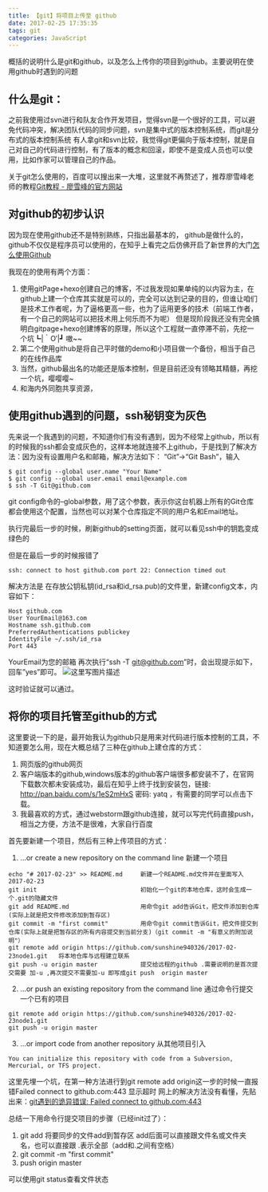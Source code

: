 ```yaml
---
title: 【git】将项目上传至 github
date: 2017-02-25 17:35:35
tags: git 
categories: JavaScript
---
```

概括的说明什么是git和github，以及怎么上传你的项目到github。主要说明在使用github时遇到的问题
<!--more-->

什么是git：
-------

之前我使用过svn进行和队友合作开发项目，觉得svn是一个很好的工具，可以避免代码冲突，解决团队代码的同步问题，svn是集中式的版本控制系统，而git是分布式的版本控制系统
有人拿git和svn比较，我觉得git更偏向于版本控制，就是自己对自己的代码进行控制，有了版本的概念和回滚，即使不是变成人员也可以使用，比如作家可以管理自己的作品。

关于git怎么使用的，百度可以搜出来一大堆，这里就不再赘述了，推荐廖雪峰老师的教程[Git教程 - 廖雪峰的官方网站](http://www.liaoxuefeng.com/wiki/0013739516305929606dd18361248578c67b8067c8c017b000/)


对github的初步认识
---------
因为现在使用github还不是特别熟练，只指出最基本的，
github是做什么的，github不仅仅是程序员可以使用的，在知乎上看完之后仿佛开启了新世界的大门[怎么使用Github](https://www.zhihu.com/question/20070065)

我现在的使用有两个方面：
 1. 使用gitPage+hexo创建自己的博客，不过我发现如果单纯的以内容为主，在github上建一个仓库其实就是可以的，完全可以达到记录的目的，但谁让咱们是技术工作者呢，为了逼格更高一些，也为了运用更多的技术（前端工作者，有一个自己的网站可以把技术用上何乐而不为呢）
 但是现阶段我还没有完全搞明白gitpage+hexo创建博客的原理，所以这个工程就一直停滞不前，先挖一个坑┗|｀O′|┛ 嗷~~
 2. 第二个使用github是将自己平时做的demo和小项目做一个备份，相当于自己的在线作品库
 3. 当然，github最出名的功能还是版本控制，但是目前还没有领略其精髓，再挖一个坑，嘤嘤嘤~
 4. 和海内外同胞共享资源，

使用github遇到的问题，ssh秘钥变为灰色
----------------
先来说一个我遇到的问题，不知道你们有没有遇到，因为不经常上github，所以有的时候我的ssh都会变成灰色的，这样本地就连接不上github，于是找到了解决方法：因为没有设置用户名和邮箱，解决方法如下：
“Git”->“Git Bash”，输入

```
$ git config --global user.name "Your Name"
$ git config --global user.email email@example.com
$ ssh -T Git@github.com
```

git config命令的–global参数，用了这个参数，表示你这台机器上所有的Git仓库都会使用这个配置，当然也可以对某个仓库指定不同的用户名和Email地址。


执行完最后一步的时候，刷新github的setting页面，就可以看见ssh中的钥匙变成绿色的

但是在最后一步的时候报错了

```
ssh: connect to host github.com port 22: Connection timed out
```
解决方法是
在存放公钥私钥(id_rsa和id_rsa.pub)的文件里，新建config文本，内容如下：

```
Host github.com
User YourEmail@163.com
Hostname ssh.github.com
PreferredAuthentications publickey
IdentityFile ~/.ssh/id_rsa
Port 443
```
YourEmail为您的邮箱
再次执行“ssh -T git@github.com”时，会出现提示如下，回车”yes”即可。 
![这里写图片描述](http://img.blog.csdn.net/20160113200605078)

这时验证就可以通过。 


将你的项目托管至github的方式
---------------
这里要说一下的是，最开始我认为github只是用来对代码进行版本控制的工具，不知道要怎么用，现在大概总结了三种在github上建仓库的方式：
 1. 网页版的github网页
 2. 客户端版本的github,windows版本的github客户端很多都安装不了，在官网下载数次都未安装成功，最后在知乎上终于找到安装包，链接: http://pan.baidu.com/s/1eS2mHxS 密码: yatq ，有需要的同学可以点击下载。
 3. 我最喜欢的方式，通过webstorm跟github连接，就可以写完代码直接push，相当之方便，方法不是很难，大家自行百度

首先要新建一个项目，然后有三种上传项目的方式：

 1. …or create a new repository on the command line  新建一个项目

```
echo "# 2017-02-23" >> README.md     新建一个README.md文件并在里面写入 2017-02-23
git init                             初始化一个git的本地仓库，这时会生成一个.git的隐藏文件
git add README.md                    用命令git add告诉Git，把文件添加到仓库(实际上就是把文件修改添加到暂存区)
git commit -m "first commit"         用命令git commit告诉Git，把文件提交到仓库(实际上就是把暂存区的所有内容提交到当前分支)（git commit -m "有意义的附加说明"）
git remote add origin https://github.com/sunshine940326/2017-02-23node1.git   将本地仓库与远程建立联系
git push -u origin master            提交给远程的github .需要说明的是首次提交需要 加-u ,再次提交不需要加-u 即写成git push  origin master
```
 2. …or push an existing repository from the command line  通过命令行提交一个已有的项目

```
git remote add origin https://github.com/sunshine940326/2017-02-23node1.git
git push -u origin master
```
 3. …or import code from another repository   从其他项目引入

```
You can initialize this repository with code from a Subversion, Mercurial, or TFS project.
```

这里先埋一个坑，在第一种方法进行到git remote add origin这一步的时候一直报错Failed connect to    github.com:443 显示超时
网上的解决方法没有看懂，先贴出来：[git遇到的诡异错误: Failed connect to github.com:443](http://blog.csdn.net/u011249920/article/details/55190409)

总结一下用命令行提交项目的步骤（已经init过了）：
 1. git add 将要同步的文件add到暂存区 add后面可以直接跟文件名或文件夹名，也可以直接跟 .表示全部（add和.之间有空格）
 2. git commit -m "first commit"
 3. push origin master
 
 可以使用git status查看文件状态
